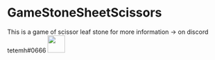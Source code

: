# GameStoneSheetScissors
This is a game of scissor leaf stone for more information -> on discord tetemh#0666
<img src="https://media.giphy.com/media/Z81elrEamLM2I0Kkns/giphy.gif" width="40" height="40" />
